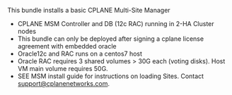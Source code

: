This bundle installs a basic CPLANE Multi-Site Manager
- CPLANE MSM Controller and DB (12c RAC) running in 2-HA Cluster nodes 
- This bundle can only be deployed after signing a cplane license agreement with embedded oracle
- Oracle12c and RAC runs on a centos7 host
- Oracle RAC requires 3 shared volumes > 30G each (voting disks).  Host VM main volume requires 50G.   
- SEE MSM install guide for instructions on loading Sites. Contact support@cplanenetworks.com.